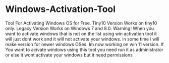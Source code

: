 # Windows-Activation-Tool
Tool For Activating Windows OS for Free.
Tiny10 Version Works on tiny10 only.
Legacy Version Works on Windows 7 and 8.0.
Warning! When you want to activate windows that is not on the list using win activation tool it will just dont work and it will not activate your windows. in some time i will make version for newer windows OSes. Im now working on win 11 version.
If You want to acivate windows using this tool you need run it as administrator or else it wont activate your windows but it need permissions
